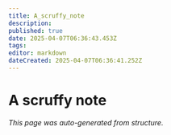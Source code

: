 ```yaml
---
title: A_scruffy_note
description: 
published: true
date: 2025-04-07T06:36:43.453Z
tags: 
editor: markdown
dateCreated: 2025-04-07T06:36:41.252Z
---
```


# A scruffy note

*This page was auto-generated from structure.*